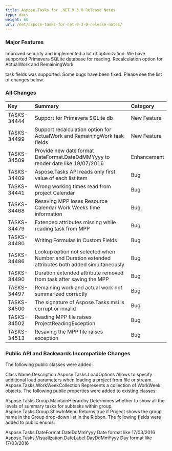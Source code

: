 ```yaml
---
title: Aspose.Tasks for .NET 9.3.0 Release Notes
type: docs
weight: 60
url: /net/aspose-tasks-for-net-9-3-0-release-notes/
---
```


### **Major Features**
Improved security and implemented a lot of optimization. We have supported Primavera SQLite database for reading. Recalculation option for ActualWork and RemainingWork

task fields was supported. Some bugs have been fixed. Please see the list of changes below.
### **All Changes**

|**Key** |**Summary** |**Category** |
| :- | :- | :- |
|TASKS-34444 |Support for Primavera SQLite db |New Feature |
|TASKS-34499 |Support recalculation option for ActualWork and RemainingWork task fields |New Feature |
|TASKS-34509 |Provide new date format DateFormat.DateDdMMYyyy to render date like 19/07/2016 |Enhancement |
|TASKS-34409 |Aspose.Tasks API reads only first value of each list item |Bug |
|TASKS-34441 |Wrong working times read from project Calendar |Bug |
|TASKS-34468 |Resaving MPP loses Resource Calendar Work Weeks time information |Bug |
|TASKS-34479 |Extended attributes missing while reading task from MPP |Bug |
|TASKS-34480 |Writing Formulas in Custom Fields |Bug |
|TASKS-34486 |Lookup option not selected when Number and Duration extended attributes both added simultaneously |Bug |
|TASKS-34490 |Duration extended attribute removed from task after saving the MPP |Bug |
|TASKS-34497 |Remaining work and actual work not summarized correctly |Bug |
|TASKS-34500 |The signature of Aspose.Tasks.msi is corrupt or invalid |Bug |
|TASKS-34502 |Reading MPP file raises ProjectReadingException |Bug |
|TASKS-34513 |Resaving the MPP file raises exception |Bug |
### **Public API and Backwards Incompatible Changes**
The following public classes were added:

Class Name Description
Aspose.Tasks.LoadOptions Allows to specify additional load parameters when loading a project from file or
stream.
Aspose.Tasks.WorkWeekCollection Represents a collection of WorkWeek objects.
The following public properties were added to existing classes:

Aspose.Tasks.Group.MaintainHierarchy Determines whether to show all the levels of summary tasks for subtasks within group.
Aspose.Tasks.Group.ShowInMenu Returns true if Project shows the group name in the Group drop-down list in the
Ribbon.
The following fields were added to public enums:

Aspose.Tasks.DateFormat.DateDdMmYyyy Date format like 17/03/2016
Aspose.Tasks.Visualization.DateLabel.DayDdMmYyyy Day format like 17/03/2016
